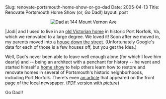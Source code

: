 Slug: renovate-portsmouth-home-show-or-go-dad
Date: 2005-04-13
Title: Renovate Portsmouth Home Show (or, Go Dad!)
layout: post

<div align="center"><img alt="Dad at 144 Mount Vernon Ave" class="at-xid-6a010534988cd3970b0120a5b36325970c" src="http://steveivy.typepad.com/.a/6a010534988cd3970b0120a5b36325970c-pi" /></div>

|Jodi| and I used to live in an <a href="http://maps.google.com/maps?q=259+Florida+Ave,portsmouth,+va&amp;spn=0.007124,0.008315&amp;t=k&amp;hl=en">old Victorian home</a> in historic Port Norfolk, Va, which we renovated to a large degree. We loved it! Soon after we moved in, my parents moved into a <a href="http://maps.google.com/maps?q=144+mount+vernon+ave,portsmouth,+va&amp;spn=0.007124,0.008315&amp;t=k&amp;hl=en">house down the street</a>. (Unfortunately Google&#39;s data for each of those is a few houses off, but you get the idea.)

Well, Dad&#39;s never been able to leave well enough alone (for which I love him dearly) and -- being an architect with a penchant for history -- he went and started himself a <a href="http://home.hamptonroads.com/calendar/details.cfm?eventID=44017">home show</a> to help others learn how to restore and renovate homes in several of Portsmouth&#39;s historic neighborhoods, including Port Norfolk. There&#39;s even <a href="http://home.hamptonroads.com/stories/story.cfm?story=84786&amp;ran=82410">an article</a> that appeared on the front page of the local newspaper. (<a href="http://redmonk.net/files/article.pdf">PDF version with *picture*</a>)

Go Dad!!
